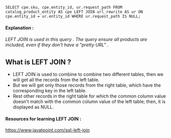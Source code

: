 ` SELECT cpe.sku, cpe.entity_id, ur.request_path FROM catalog_product_entity AS cpe LEFT JOIN url_rewrite AS ur ON cpe.entity_id = ur.entity_id WHERE ur.request_path IS NULL; `
#### Explanation : 
###### LEFT JOIN is used in this query . The query ensure all products are included, even if they don't have a "pretty URL" .

## What is LEFT JOIN ? 
- LEFT JOIN is used to combine to combine two different tables, then we will get all the records from the left table.
-  But we will get only those records from the right table, which have the corresponding key in the left table.
-  Rest other records in the right table for which the common column value doesn't match with the common column value of the left table; then, it is displayed as NULL.

#### Resources for learning LEFT JOIN : 

https://www.javatpoint.com/sql-left-join
